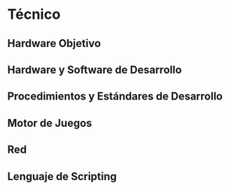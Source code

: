 # Técnico

## Hardware Objetivo

## Hardware y Software de Desarrollo

## Procedimientos y Estándares de Desarrollo

## Motor de Juegos

## Red

## Lenguaje de Scripting
